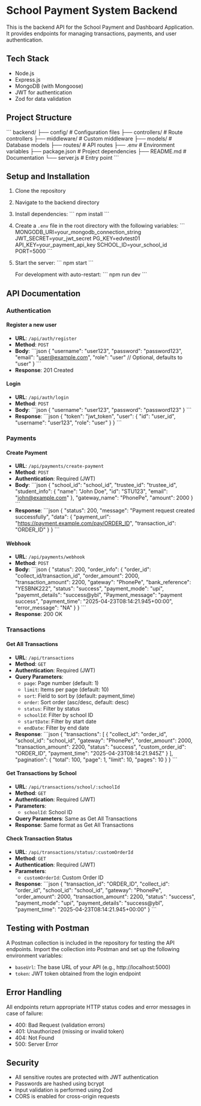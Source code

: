 # School Payment System Backend

This is the backend API for the School Payment and Dashboard Application. It provides endpoints for managing transactions, payments, and user authentication.

## Tech Stack

- Node.js
- Express.js
- MongoDB (with Mongoose)
- JWT for authentication
- Zod for data validation

## Project Structure

\`\`\`
backend/
├── config/           # Configuration files
├── controllers/      # Route controllers
├── middleware/       # Custom middleware
├── models/           # Database models
├── routes/           # API routes
├── .env              # Environment variables
├── package.json      # Project dependencies
├── README.md         # Documentation
└── server.js         # Entry point
\`\`\`

## Setup and Installation

1. Clone the repository
2. Navigate to the backend directory
3. Install dependencies:
   \`\`\`
   npm install
   \`\`\`
4. Create a `.env` file in the root directory with the following variables:
   \`\`\`
   MONGODB_URI=your_mongodb_connection_string
   JWT_SECRET=your_jwt_secret
   PG_KEY=edvtest01
   API_KEY=your_payment_api_key
   SCHOOL_ID=your_school_id
   PORT=5000
   \`\`\`
5. Start the server:
   \`\`\`
   npm start
   \`\`\`
   
   For development with auto-restart:
   \`\`\`
   npm run dev
   \`\`\`

## API Documentation

### Authentication

#### Register a new user
- **URL**: `/api/auth/register`
- **Method**: `POST`
- **Body**:
  \`\`\`json
  {
    "username": "user123",
    "password": "password123",
    "email": "user@example.com",
    "role": "user" // Optional, defaults to "user"
  }
  \`\`\`
- **Response**: 201 Created

#### Login
- **URL**: `/api/auth/login`
- **Method**: `POST`
- **Body**:
  \`\`\`json
  {
    "username": "user123",
    "password": "password123"
  }
  \`\`\`
- **Response**:
  \`\`\`json
  {
    "token": "jwt_token",
    "user": {
      "id": "user_id",
      "username": "user123",
      "role": "user"
    }
  }
  \`\`\`

### Payments

#### Create Payment
- **URL**: `/api/payments/create-payment`
- **Method**: `POST`
- **Authentication**: Required (JWT)
- **Body**:
  \`\`\`json
  {
    "school_id": "school_id",
    "trustee_id": "trustee_id",
    "student_info": {
      "name": "John Doe",
      "id": "STU123",
      "email": "john@example.com"
    },
    "gateway_name": "PhonePe",
    "amount": 2000
  }
  \`\`\`
- **Response**:
  \`\`\`json
  {
    "status": 200,
    "message": "Payment request created successfully",
    "data": {
      "payment_url": "https://payment.example.com/pay/ORDER_ID",
      "transaction_id": "ORDER_ID"
    }
  }
  \`\`\`

#### Webhook
- **URL**: `/api/payments/webhook`
- **Method**: `POST`
- **Body**:
  \`\`\`json
  {
    "status": 200,
    "order_info": {
      "order_id": "collect_id/transaction_id",
      "order_amount": 2000,
      "transaction_amount": 2200,
      "gateway": "PhonePe",
      "bank_reference": "YESBNK222",
      "status": "success",
      "payment_mode": "upi",
      "payemnt_details": "success@ybl",
      "Payment_message": "payment success",
      "payment_time": "2025-04-23T08:14:21.945+00:00",
      "error_message": "NA"
    }
  }
  \`\`\`
- **Response**: 200 OK

### Transactions

#### Get All Transactions
- **URL**: `/api/transactions`
- **Method**: `GET`
- **Authentication**: Required (JWT)
- **Query Parameters**:
  - `page`: Page number (default: 1)
  - `limit`: Items per page (default: 10)
  - `sort`: Field to sort by (default: payment_time)
  - `order`: Sort order (asc/desc, default: desc)
  - `status`: Filter by status
  - `schoolId`: Filter by school ID
  - `startDate`: Filter by start date
  - `endDate`: Filter by end date
- **Response**:
  \`\`\`json
  {
    "transactions": [
      {
        "collect_id": "order_id",
        "school_id": "school_id",
        "gateway": "PhonePe",
        "order_amount": 2000,
        "transaction_amount": 2200,
        "status": "success",
        "custom_order_id": "ORDER_ID",
        "payment_time": "2025-04-23T08:14:21.945Z"
      }
    ],
    "pagination": {
      "total": 100,
      "page": 1,
      "limit": 10,
      "pages": 10
    }
  }
  \`\`\`

#### Get Transactions by School
- **URL**: `/api/transactions/school/:schoolId`
- **Method**: `GET`
- **Authentication**: Required (JWT)
- **Parameters**:
  - `schoolId`: School ID
- **Query Parameters**: Same as Get All Transactions
- **Response**: Same format as Get All Transactions

#### Check Transaction Status
- **URL**: `/api/transactions/status/:customOrderId`
- **Method**: `GET`
- **Authentication**: Required (JWT)
- **Parameters**:
  - `customOrderId`: Custom Order ID
- **Response**:
  \`\`\`json
  {
    "transaction_id": "ORDER_ID",
    "collect_id": "order_id",
    "school_id": "school_id",
    "gateway": "PhonePe",
    "order_amount": 2000,
    "transaction_amount": 2200,
    "status": "success",
    "payment_mode": "upi",
    "payment_details": "success@ybl",
    "payment_time": "2025-04-23T08:14:21.945+00:00"
  }
  \`\`\`

## Testing with Postman

A Postman collection is included in the repository for testing the API endpoints. Import the collection into Postman and set up the following environment variables:

- `baseUrl`: The base URL of your API (e.g., http://localhost:5000)
- `token`: JWT token obtained from the login endpoint

## Error Handling

All endpoints return appropriate HTTP status codes and error messages in case of failure:

- 400: Bad Request (validation errors)
- 401: Unauthorized (missing or invalid token)
- 404: Not Found
- 500: Server Error

## Security

- All sensitive routes are protected with JWT authentication
- Passwords are hashed using bcrypt
- Input validation is performed using Zod
- CORS is enabled for cross-origin requests
